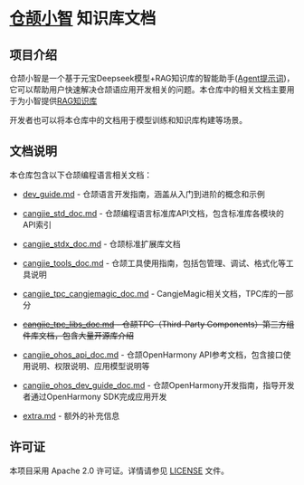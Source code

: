 # [仓颉小智](https://yuanqi.tencent.com/agent/jRhHZCWZnmhw?from=share) 知识库文档

## 项目介绍

仓颉小智是一个基于元宝Deepseek模型+RAG知识库的智能助手([Agent提示词](提示词.md))，它可以帮助用户快速解决仓颉语应用开发相关的问题。本仓库中的相关文档主要用于为小智提供[RAG知识库](/docs)


开发者也可以将本仓库中的文档用于模型训练和知识库构建等场景。

## 文档说明

本仓库包含以下仓颉编程语言相关文档：

- [dev_guide.md](docs/dev_guide.md) - 仓颉语言开发指南，涵盖从入门到进阶的概念和示例
- [cangjie_std_doc.md](docs/cangjie_std_doc.md) - 仓颉编程语言标准库API文档，包含标准库各模块的API索引
- [cangjie_stdx_doc.md](docs/cangjie_stdx_doc.md) - 仓颉标准扩展库文档
- [cangjie_tools_doc.md](docs/cangjie_tools_doc.md) - 仓颉工具使用指南，包括包管理、调试、格式化等工具说明
- [cangjie_tpc_cangjemagic_doc.md](docs/cangjie_tpc_cangjemagic_doc.md) - CangjeMagic相关文档，TPC库的一部分
- ~~[cangjie_tpc_libs_doc.md](docs/cangjie_tpc_libs_doc.md) - 仓颉TPC（Third-Party Components）第三方组件库文档，包含大量开源库介绍~~

- [cangjie_ohos_api_doc.md](docs/cangjie_ohos_api_doc.md) - 仓颉OpenHarmony API参考文档，包含接口使用说明、权限说明、应用模型说明等
- [cangjie_ohos_dev_guide_doc.md](docs/cangjie_ohos_dev_guide_doc.md) - 仓颉OpenHarmony开发指南，指导开发者通过OpenHarmony SDK完成应用开发

- [extra.md](docs/extra.md) - 额外的补充信息


## 许可证
本项目采用 Apache 2.0 许可证。详情请参见 [LICENSE](LICENSE) 文件。
